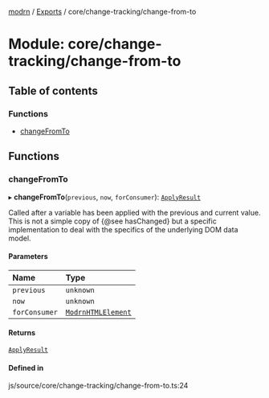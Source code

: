 [modrn](../README.md) / [Exports](../modules.md) / core/change-tracking/change-from-to

# Module: core/change-tracking/change-from-to

## Table of contents

### Functions

- [changeFromTo](core_change_tracking_change_from_to.md#changefromto)

## Functions

### changeFromTo

▸ **changeFromTo**(`previous`, `now`, `forConsumer`): [`ApplyResult`](../interfaces/core_change_tracking_change_types.ApplyResult.md)

Called after a variable has been applied with the previous and current value.
This is not a simple copy of {@see hasChanged} but a specific implementation to deal with the specifics of the
underlying DOM data model.

#### Parameters

| Name | Type |
| :------ | :------ |
| `previous` | `unknown` |
| `now` | `unknown` |
| `forConsumer` | [`ModrnHTMLElement`](../classes/core_types_modrn_html_element.ModrnHTMLElement.md) |

#### Returns

[`ApplyResult`](../interfaces/core_change_tracking_change_types.ApplyResult.md)

#### Defined in

js/source/core/change-tracking/change-from-to.ts:24
